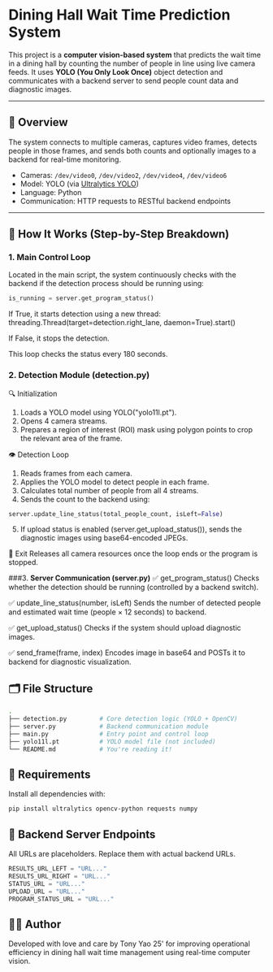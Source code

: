# Dining Hall Wait Time Prediction System

This project is a **computer vision-based system** that predicts the wait time in a dining hall by counting the number of people in line using live camera feeds. It uses **YOLO (You Only Look Once)** object detection and communicates with a backend server to send people count data and diagnostic images.

---

## 📸 Overview

The system connects to multiple cameras, captures video frames, detects people in those frames, and sends both counts and optionally images to a backend for real-time monitoring.

- Cameras: `/dev/video0`, `/dev/video2`, `/dev/video4`, `/dev/video6`
- Model: YOLO (via [Ultralytics YOLO](https://docs.ultralytics.com/))
- Language: Python
- Communication: HTTP requests to RESTful backend endpoints

---

## 🧠 How It Works (Step-by-Step Breakdown)

### 1. **Main Control Loop**
Located in the main script, the system continuously checks with the backend if the detection process should be running using:

```python
is_running = server.get_program_status()
```
If True, it starts detection using a new thread:
threading.Thread(target=detection.right_lane, daemon=True).start()

If False, it stops the detection.

This loop checks the status every 180 seconds.

### 2. **Detection Module (detection.py)**
🔍 Initialization
1. Loads a YOLO model using YOLO("yolo11l.pt").
2. Opens 4 camera streams.
3. Prepares a region of interest (ROI) mask using polygon points to crop the relevant area of the frame.

👁️ Detection Loop
1. Reads frames from each camera.
2. Applies the YOLO model to detect people in each frame.
3. Calculates total number of people from all 4 streams.
4. Sends the count to the backend using:
```python
server.update_line_status(total_people_count, isLeft=False)
```
5. If upload status is enabled (server.get_upload_status()), sends the diagnostic images using base64-encoded JPEGs.

🛑 Exit
Releases all camera resources once the loop ends or the program is stopped.

###3. **Server Communication (server.py)**
✅ get_program_status()
Checks whether the detection should be running (controlled by a backend switch).

✅ update_line_status(number, isLeft)
Sends the number of detected people and estimated wait time (people × 12 seconds) to backend.

✅ get_upload_status()
Checks if the system should upload diagnostic images.

✅ send_frame(frame, index)
Encodes image in base64 and POSTs it to backend for diagnostic visualization.

## 🗂️ File Structure
```bash
.
├── detection.py         # Core detection logic (YOLO + OpenCV)
├── server.py            # Backend communication module
├── main.py              # Entry point and control loop
├── yolo11l.pt           # YOLO model file (not included)
└── README.md            # You're reading it!
```

## 🔧 Requirements
Install all dependencies with:
```bash
pip install ultralytics opencv-python requests numpy
```

## 📡 Backend Server Endpoints
All URLs are placeholders. Replace them with actual backend URLs.

```python
RESULTS_URL_LEFT = "URL..."
RESULTS_URL_RIGHT = "URL..."
STATUS_URL = "URL..."
UPLOAD_URL = "URL..."
PROGRAM_STATUS_URL = "URL..."
```

## 🧑‍💻 Author
Developed with love and care by Tony Yao 25' for improving operational efficiency in dining hall wait time management using real-time computer vision.
